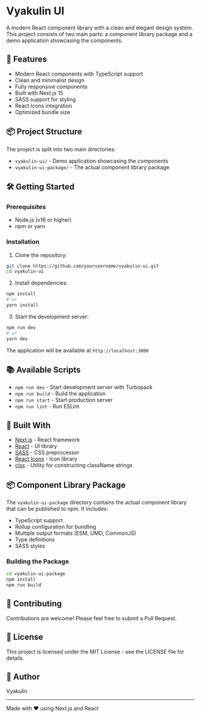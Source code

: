 # Vyakulin UI

A modern React component library with a clean and elegant design system. This project consists of two main parts: a component library package and a demo application showcasing the components.

## 🚀 Features

- Modern React components with TypeScript support
- Clean and minimalist design
- Fully responsive components
- Built with Next.js 15
- SASS support for styling
- React Icons integration
- Optimized bundle size

## 📦 Project Structure

The project is split into two main directories:

- `vyakulin-ui/` - Demo application showcasing the components
- `vyakulin-ui-package/` - The actual component library package

## 🛠️ Getting Started

### Prerequisites

- Node.js (v16 or higher)
- npm or yarn

### Installation

1. Clone the repository:
```bash
git clone https://github.com/yourusername/vyakulin-ui.git
cd vyakulin-ui
```

2. Install dependencies:
```bash
npm install
# or
yarn install
```

3. Start the development server:
```bash
npm run dev
# or
yarn dev
```

The application will be available at `http://localhost:3000`

## 📚 Available Scripts

- `npm run dev` - Start development server with Turbopack
- `npm run build` - Build the application
- `npm run start` - Start production server
- `npm run lint` - Run ESLint

## 🔧 Built With

- [Next.js](https://nextjs.org/) - React framework
- [React](https://reactjs.org/) - UI library
- [SASS](https://sass-lang.com/) - CSS preprocessor
- [React Icons](https://react-icons.github.io/react-icons/) - Icon library
- [clsx](https://github.com/lukeed/clsx) - Utility for constructing className strings

## 📦 Component Library Package

The `vyakulin-ui-package` directory contains the actual component library that can be published to npm. It includes:

- TypeScript support
- Rollup configuration for bundling
- Multiple output formats (ESM, UMD, CommonJS)
- Type definitions
- SASS styles

### Building the Package

```bash
cd vyakulin-ui-package
npm install
npm run build
```

## 🤝 Contributing

Contributions are welcome! Please feel free to submit a Pull Request.

## 📄 License

This project is licensed under the MIT License - see the LICENSE file for details.

## 👤 Author

Vyakulin

---

Made with ❤️ using Next.js and React 
